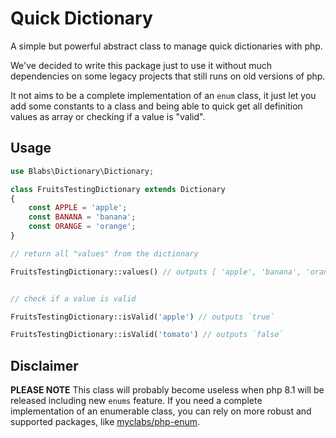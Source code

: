 # Quick Dictionary

A simple but powerful abstract class to manage quick dictionaries with php.

We've decided to write this package just to use it without much dependencies on some legacy projects that still runs on old versions of php.

It not aims to be a complete implementation of an `enum` class, it just let you add some constants to a class and being able to quick get all definition values as array or checking if a value is "valid". 

## Usage
```php
use Blabs\Dictionary\Dictionary;

class FruitsTestingDictionary extends Dictionary
{
    const APPLE = 'apple';
    const BANANA = 'banana';
    const ORANGE = 'orange';
}

// return all "values" from the dictionary

FruitsTestingDictionary::values() // outputs [ 'apple', 'banana', 'orange' ]


// check if a value is valid

FruitsTestingDictionary::isValid('apple') // outputs `true`

FruitsTestingDictionary::isValid('tomato') // outputs `false`
```

## Disclaimer
**PLEASE NOTE** This class will probably become useless when php 8.1 will be released including new `enums` feature. 
If you need a complete implementation of an enumerable class, you can rely on more robust and supported packages, like [myclabs/php-enum](https://github.com/myclabs/php-enum).